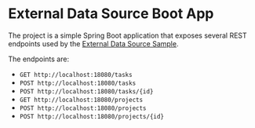 # External Data Source Boot App

The project is a simple Spring Boot application that exposes several REST endpoints used by the [External Data Source Sample](https://github.com/jmix-projects/external-datasource-sample).

The endpoints are:

* `GET http://loсalhost:18080/tasks`
* `POST http://loсalhost:18080/tasks`
* `POST http://loсalhost:18080/tasks/{id}`
* `GET http://loсalhost:18080/projects`
* `POST http://loсalhost:18080/projects`
* `POST http://loсalhost:18080/projects/{id}`